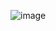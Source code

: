 ![image](https://user-images.githubusercontent.com/34793005/212537699-bf648b57-1923-4701-bc47-e72a234a6681.png)
